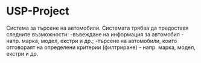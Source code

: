 # USP-Project
 
 Система за търсене на автомобили. Системата трябва да предоставя следните възможности:
 -въвеждане на информация за автомобил - напр. марка, модел, екстри и др.;
 -търсене на автомобили, които отговораят на определени критерии (филтриране) - напр. марка, модел, екстри и др.
